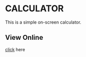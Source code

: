 # CALCULATOR

This is a simple on-screen calculator.

## View Online

[click](https://mehmetsamilerturk.github.io/calculator/) here
